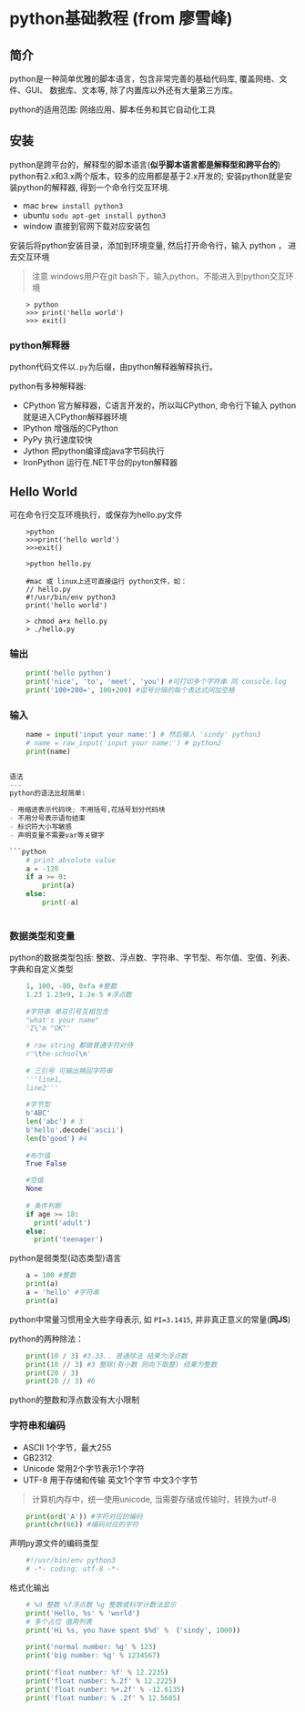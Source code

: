 python基础教程 (from 廖雪峰)
=============

简介
---
python是一种简单优雅的脚本语言，包含非常完善的基础代码库, 覆盖网络、文件、GUI、 数据库、文本等, 除了内置库以外还有大量第三方库。

python的适用范围: 网络应用、脚本任务和其它自动化工具

安装
---
python是跨平台的，解释型的脚本语言(**似乎脚本语言都是解释型和跨平台的**)
python有2.x和3.x两个版本，较多的应用都是基于2.x开发的; 安装python就是安装python的解释器, 得到一个命令行交互环境.

- mac `brew install python3`
- ubuntu `sodu apt-get install python3`
- window 直接到官网下载对应安装包

安装后将python安装目录，添加到环境变量, 然后打开命令行，输入 python ， 进去交互环境

> 注意 windows用户在git bash下，输入python，不能进入到python交互环境

```shell
    > python
    >>> print('hello world')
    >>> exit()
```

### python解释器
python代码文件以`.py`为后缀，由python解释器解释执行。

python有多种解释器:
- CPython 官方解释器，C语言开发的，所以叫CPython, 命令行下输入 python就是进入CPython解释器环境
- IPython  增强版的CPython
- PyPy 执行速度较快
- Jython 把python编译成java字节码执行
- IronPython  运行在.NET平台的pyton解释器

Hello World
---
可在命令行交互环境执行，或保存为hello.py文件

```shell    
    >python
    >>>print('hello world')
    >>>exit()

    >python hello.py

    #mac 或 linux上还可直接运行 python文件，如：
    // hello.py
    #!/usr/bin/env python3
    print('hello world')

    > chmod a+x hello.py
    > ./hello.py
```

### 输出
```python
    print('hello python')
    print('nice', 'to', 'meet', 'you') #可打印多个字符串 同 console.log
    print('100+200=', 100+200) #逗号分隔的每个表达式间加空格
```

### 输入
```python
    name = input('input your name:') # 然后输入 'sindy' python3
    # name = raw_input('input your name:') # python2
    print(name) 
    

语法
---
python的语法比较简单:

- 用缩进表示代码块; 不用括号,花括号划分代码块
- 不用分号表示语句结束
- 标识符大小写敏感
- 声明变量不需要var等关键字

```python
    # print absolute value
    a = -120
    if a >= 0:
        print(a)
    else:
        print(-a)
    
```

### 数据类型和变量
python的数据类型包括: 整数、浮点数、字符串、字节型、布尔值、空值、列表、字典和自定义类型

```python
    1, 100, -80, 0xfa #整数    
    1.23 1.23e9, 1.2e-5 #浮点数
    
    #字符串 单双引号互相包含
    "what's your name"
    'I\'m "OK"'  
    
    # raw string 都做普通字符对待
    r'\the-school\n'  
    
    # 三引号 可输出换回字符串
    '''line1,
    line2''' 
    
    #字节型
    b'ABC'  
    len('abc') # 3
    b'hello'.decode('ascii') 
    len(b'good') #4
    
    #布尔值
    True False

    #空值
    None 
    
    # 条件判断
    if age >= 18:
      print('adult')
    else:
      print('teenager')
```

python是弱类型(动态类型)语言

```python
    a = 100 #整数
    print(a)
    a = 'hello' #字符串
    print(a)
```
python中常量习惯用全大些字母表示, 如 `PI=3.1415`, 并非真正意义的常量(**同JS**)

python的两种除法：
```python
    print(10 / 3) #3.33.. 普通除法 结果为浮点数
    print(10 // 3) #3 整除(有小数 则向下取整) 结果为整数
    print(20 / 3)
    print(20 // 3) #6
```

python的整数和浮点数没有大小限制

### 字符串和编码
- ASCII 1个字节，最大255
- GB2312
- Unicode 常用2个字节表示1个字符
- UTF-8 用于存储和传输 英文1个字节 中文3个字节

> 计算机内存中，统一使用unicode, 当需要存储或传输时，转换为utf-8
```python
    print(ord('A')) #字符对应的编码
    print(chr(66)) #编码对应的字符
```
  
声明py源文件的编码类型
```python
    #!/usr/bin/env python3
    # -*- coding: utf-8 -*-
```
格式化输出
```python    
    # %d 整数 %f浮点数 %g 整数或科学计数法显示
    print('Hello, %s' % 'world')
    # 多个占位 值用列表
    print('Hi %s, you have spent $%d' % （'sindy', 1000))
    
    print('normal number: %g' % 123)
    print('big number: %g' % 1234567)
    
    print('float number: %f' % 12.2235)
    print('float number: %.2f' % 12.2225)
    print('float number: %+.2f' % -12.6135)
    print('float number: % .2f' % 12.5685)
    
```
    
